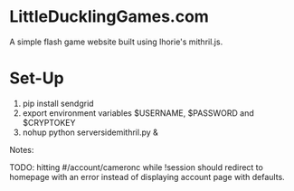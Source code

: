 # LittleDucklingGames.com

A simple flash game website built using lhorie's mithril.js. 

# Set-Up
1. pip install sendgrid
2. export environment variables $USERNAME, $PASSWORD and $CRYPTOKEY
3. nohup python serversidemithril.py &

Notes: 

TODO: 
hitting #/account/cameronc while !session should redirect to homepage with an error instead of displaying account page with defaults. 
